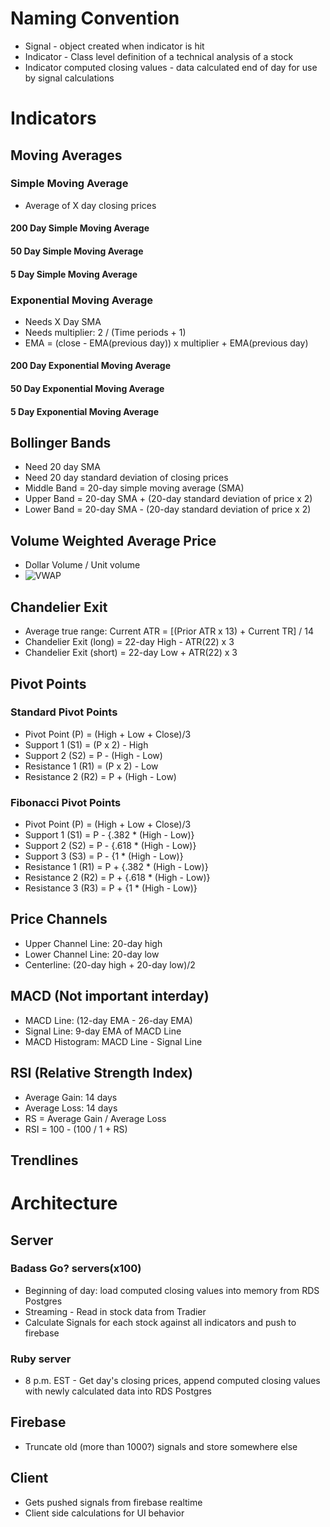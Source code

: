# Naming Convention

* Signal - object created when indicator is hit
* Indicator - Class level definition of a technical analysis of a stock
* Indicator computed closing values - data calculated end of day for use by signal calculations

# Indicators

## Moving Averages

### Simple Moving Average

* Average of X day closing prices

#### 200 Day Simple Moving Average
#### 50 Day Simple Moving Average
#### 5 Day Simple Moving Average

### Exponential Moving Average

* Needs X Day SMA
* Needs multiplier: 2 / (Time periods + 1)
* EMA = (close - EMA(previous day)) x multiplier + EMA(previous day)

#### 200 Day Exponential Moving Average
#### 50 Day Exponential Moving Average
#### 5 Day Exponential Moving Average

## Bollinger Bands

* Need 20 day SMA
* Need 20 day standard deviation of closing prices
* Middle Band = 20-day simple moving average (SMA)
* Upper Band = 20-day SMA + (20-day standard deviation of price x 2)
* Lower Band = 20-day SMA - (20-day standard deviation of price x 2)

## Volume Weighted Average Price

* Dollar Volume / Unit volume
* ![VWAP](http://i.investopedia.com/inv/dictionary/terms/vwap.gif)

## Chandelier Exit

* Average true range: Current ATR = [(Prior ATR x 13) + Current TR] / 14
* Chandelier Exit (long) = 22-day High - ATR(22) x 3
* Chandelier Exit (short) = 22-day Low + ATR(22) x 3

## Pivot Points

### Standard Pivot Points

* Pivot Point (P) = (High + Low + Close)/3
* Support 1 (S1) = (P x 2) - High
* Support 2 (S2) = P  -  (High  -  Low)
* Resistance 1 (R1) = (P x 2) - Low
* Resistance 2 (R2) = P + (High  -  Low)

### Fibonacci Pivot Points

* Pivot Point (P) = (High + Low + Close)/3
* Support 1 (S1) = P - {.382 * (High  -  Low)}
* Support 2 (S2) = P - {.618 * (High  -  Low)}
* Support 3 (S3) = P - {1 * (High  -  Low)}
* Resistance 1 (R1) = P + {.382 * (High  -  Low)}
* Resistance 2 (R2) = P + {.618 * (High  -  Low)}
* Resistance 3 (R3) = P + {1 * (High  -  Low)}

## Price Channels

* Upper Channel Line: 20-day high
* Lower Channel Line: 20-day low
* Centerline: (20-day high + 20-day low)/2

## MACD (Not important interday)

* MACD Line: (12-day EMA - 26-day EMA)
* Signal Line: 9-day EMA of MACD Line
* MACD Histogram: MACD Line - Signal Line

## RSI (Relative Strength Index)

* Average Gain: 14 days
* Average Loss: 14 days
* RS = Average Gain / Average Loss
* RSI =  100 - (100 / 1 + RS)

## Trendlines

# Architecture

## Server


### Badass Go? servers(x100)

* Beginning of day: load computed closing values into memory from RDS Postgres
* Streaming - Read in stock data from Tradier
* Calculate Signals for each stock against all indicators and push to firebase

### Ruby server

* 8 p.m. EST - Get day's closing prices, append computed closing values with newly calculated data into RDS Postgres

## Firebase

* Truncate old (more than 1000?) signals and store somewhere else

## Client

* Gets pushed signals from firebase realtime
* Client side calculations for UI behavior

